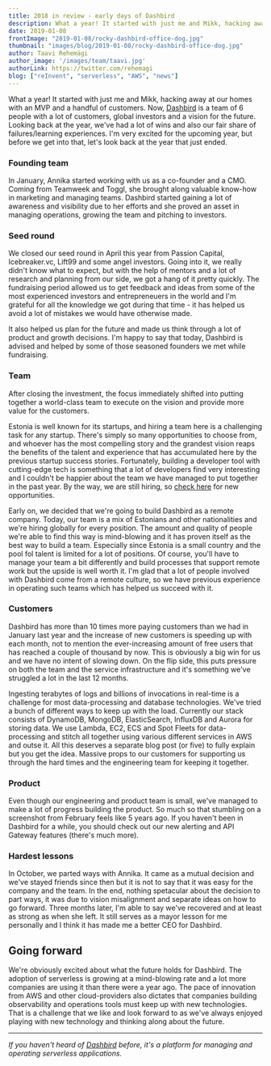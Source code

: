 ```yaml
---
title: 2018 in review - early days of Dashbird
description: What a year! It started with just me and Mikk, hacking away at our homes with an MVP and a handful of customers. Now, Dashbird is a team of 6 people with a lot of customers, global investors and a vision for the future.
date: 2019-01-08
frontImage: "2019-01-08/rocky-dashbird-office-dog.jpg"
thumbnail: "images/blog/2019-01-08/rocky-dashbird-office-dog.jpg"
author: Taavi Rehemägi
author_image: '/images/team/taavi.jpg'
authorLink: https://twitter.com/rehemagi
blog: ["reInvent", "serverless", "AWS", "news"]
---
```


What a year! It started with just me and Mikk, hacking away at our homes with an MVP and a handful of customers. Now, <a href='https://dashbird.io' target='_blank'>Dashbird</a> is a team of 6 people with a lot of customers, global investors and a vision for the future. Looking back at the year, we've had a lot of wins and also our fair share of failures/learning experiences. I'm very excited for the upcoming year, but before we get into that, let's look back at the year that just ended.

### Founding team
In January, Annika started working with us as a co-founder and a CMO. Coming from Teamweek and Toggl, she brought along valuable know-how in marketing and managing teams. Dashbird started gaining a lot of awareness and visibility due to her efforts and she proved an asset in managing operations, growing the team and pitching to investors.

### Seed round 

We closed our seed round in April this year from Passion Capital, Icebreaker.vc, Lift99 and some angel investors. Going into it, we really didn't know what to expect, but with the help of mentors and a lot of research and planning from our side, we got a hang of it pretty quickly. The fundraising period allowed us to get feedback and ideas from some of the most experienced investors and entrepreneuers in the world and I'm grateful for all the knowledge we got during that time - it
has helped us avoid a lot of mistakes we would have otherwise made. 

It also helped us plan for the future and made us think through a lot of product and growth decisions. I'm happy to say that today, Dashbird is advised and helped by some of those seasoned founders we met while fundraising. 

### Team

After closing the investment, the focus immediately shifted into putting together a world-class team to execute on the vision and provide more value for the customers.

Estonia is well known for its startups, and hiring a team here is a challenging task for any startup. There's simply so many opportunities to choose from, and whoever has the most compelling story and the grandest vision reaps the benefits of the talent and experience that has accumulated here by the previous startup success stories. Fortunately, building a developer tool with cutting-edge tech is something that a lot of developers find very interesting and I couldn't be happier about the team
we have managed to put together in the past year. By the way, we are still hiring, so <a href='https://dashbird.io/jobs' target='_blank'>check here</a> for new opportunities.

Early on, we decided that we're going to build Dashbird as a remote company. Today, our team is a mix of Estonians and other nationalities and we're hiring globally for every position. The amount and quality of people we're able to find this way is mind-blowing and it has proven itself as the best way to build a team. Especially since Estonia is a small country and the pool fol talent is limited for a lot of positions. Of course, you'll have to manage your team a bit differently and build processes that support remote work but the upside is well worth it. I'm glad that a lot of people involved with Dashbird come from a remote culture, so we have previous experience in operating such teams which has helped us succeed with it.

### Customers

Dashbird has more than 10 times more paying customers than we had in January last year and the increase of new customers is speeding up with each month, not to mention the ever-increasing amount of free users that has reached a couple of thousand by now. This is obviously a big win for us and we have no intent of slowing down. On the flip side, this puts pressure on both the team and the service infrastructure and it's something we've struggled a lot in the last 12 months.

Ingesting terabytes of logs and billions of invocations in real-time is a challenge for most data-processing and database technologies. We've tried a bunch of different ways to keep up with the load. Currently our stack consists of DynamoDB, MongoDB, ElasticSearch, InfluxDB and Aurora for storing data. We use Lambda, EC2, ECS and Spot Fleets for data-processing and stitch all together using various different services in AWS and outse it. All this deserves a separate blog post (or five) to fully explain but you get the idea. Massive props to our customers for supporting us through the hard times and the engineering team for keeping it together.

### Product

Even though our engineering and product team is small, we've managed to make a lot of progress building the product. So much so that stumbling on a screenshot from February feels like 5 years ago. If you haven't been in Dashbird for a while, you should check out our new alerting and API Gateway features (there's much more).

### Hardest lessons

In October, we parted ways with Annika. It came as a mutual decision and we've stayed friends since then but it is not to say that it was easy for the company and the team. In the end, nothing spetacular about the decision to part ways, it was due to vision misalignment and separate ideas on how to go forward. Three months later, I'm able to say we've recovered and at least as strong as when she left. It still serves as a mayor lesson for me personally and I think it has made me a better CEO for Dashbird.

## Going forward

We're obviously excited about what the future holds for Dashbird. The adoption of serverless is growing at a mind-blowing rate and a lot more companies are using it than there were a year ago. The pace of innovation from AWS and other cloud-providers also dictates that companies building observability and operations tools must keep up with new technologies. That is a challenge that we like and look forward to as we've always enjoyed playing with new technology and thinking along about the
future.

--- 

_If you haven't heard of <a href='https://dashbird.io'>Dashbird</a> before, it's a platform for managing and operating serverless applications._
